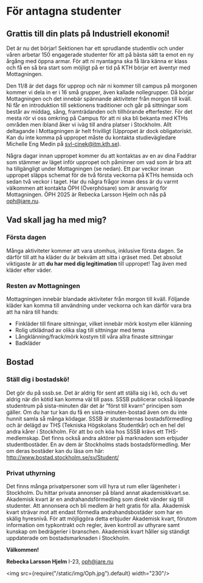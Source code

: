 # För antagna studenter
## Grattis till din plats på Industriell ekonomi!
Det är nu det börjar! Sektionen har ett sprudlande studentliv och under våren arbetar 150 engagerade studenter för att på bästa sätt ta emot en ny årgång med öppna armar. För att ni nyantagna ska få lära känna er klass och få en så bra start som möjligt på er tid på KTH börjar ert äventyr med Mottagningen.

Den 11/8 är det dags för upprop och när ni kommer till campus på morgonen kommer vi dela in er i 16 små grupper, även kallade nollegrupper. Då börjar Mottagningen och det innebär spännande aktiviteter från morgon till kväll. Ni får en introduktion till sektionens traditioner och går på sittningar som består av middag, sång, framträdanden och tillhörande efterfester. För det mesta rör vi oss omkring på Campus för att ni ska bli bekanta med KTHs områden men ibland åker vi iväg till andra platser i Stockholm. Allt deltagande i Mottagningen är helt frivilligt (Uppropet är dock obligatoriskt. Kan du inte komma på uppropet måste du kontakta studievägledare Michelle Eng Medin på svl-cinek@itm.kth.se).

Några dagar innan uppropet kommer du att kontaktas av en av dina Faddrar som stämmer av läget inför uppropet och påminner om vad som är bra att ha tillgängligt under Mottagningen (se nedan). Ett par veckor innan uppropet släpps schemat för de två första veckorna på KTHs hemsida och sedan två veckor i taget. Har du några frågor innan dess är du varmt välkommen att kontakta ÖPH (Överphösare) som är ansvarig för Mottagningen. ÖPH 2025 är Rebecka Larsson Hjelm och nås på oph@iare.nu.

## Vad skall jag ha med mig?
### Första dagen
Många aktiviteter kommer att vara utomhus, inklusive första dagen. Se därför till att ha kläder du är bekväm att sitta i gräset med. Det absolut viktigaste är att **du har med dig legitimation** till uppropet! Tag även med kläder efter väder.

### Resten av Mottagningen
Mottagningen innebär blandade aktiviteter från morgon till kväll. Följande kläder kan komma till användning under veckorna och kan därför vara bra att ha nära till hands:

* Finkläder till finare sittningar, vilket innebär mörk kostym eller klänning
* Rolig utklädnad av olika slag till sittningar med tema
* Långklänning/frack/mörk kostym till våra allra finaste sittningar
* Badkläder

## Bostad
### Ställ dig i bostadskö!
Det gör du på sssb.se. Det är aldrig för sent att ställa sig i kö, och du vet aldrig när din kötid kan komma väl till pass. SSSB publicerar också löpande studentrum på sista-minuten där det är ”först till kvarn” principen som gäller. Om du har tur kan du få en sista-minuten-bostad även om du inte hunnit samla så många ködagar. SSSB är studenternas bostadsförmedling och är delägd av THS (Tekniska Högskolans Studentkår) och en hel del andra kårer i Stockholm. För att bo och köa hos SSSB krävs ett THS-medlemskap. Det finns också andra aktörer på marknaden som erbjuder studentbostäder. En av dem är Stockholms stads bostadsförmedling. Mer om deras bostäder kan du läsa om här: http://www.bostad.stockholm.se/sv/Student/

### Privat uthyrning
Det finns många privatpersoner som vill hyra ut rum eller lägenheter i Stockholm. Du hittar privata annonser på bland annat akademiskkvart.se. Akademisk kvart är en andrahandsförmedling som direkt vänder sig till studenter. Att annonsera och bli medlem är helt gratis för alla. Akademisk kvart strävar mot att endast förmedla andrahandsbostäder som har en skälig hyresnivå. För att möjliggöra detta erbjuder Akademisk kvart, förutom information om typkontrakt och regler, även kontroll av uthyrare samt kunskap om bedrägerier i branschen. Akademisk kvart håller sig ständigt uppdaterade om bostadsmarknaden i Stockholm.

**Välkommen!**

__Rebecka Larsson Hjelm__ I-23, oph@iare.nu

<img src={require("/static/img/Oph.jpg").default} width="230"/>